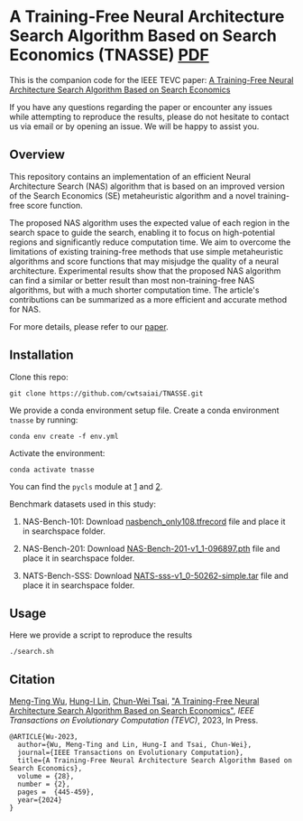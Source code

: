 # A Training-Free Neural Architecture Search Algorithm Based on Search Economics (TNASSE) [PDF](https://www.doi.org/10.1109/TEVC.2023.3264533)

This is the companion code for the IEEE TEVC paper: [A Training-Free Neural Architecture Search Algorithm Based on Search Economics](https://www.doi.org/10.1109/TEVC.2023.3264533)

If you have any questions regarding the paper or encounter any issues while attempting to reproduce the results, please do not hesitate to contact us via email or by opening an issue. We will be happy to assist you.

## Overview

This repository contains an implementation of an efficient Neural Architecture Search (NAS) algorithm that is based on an improved version of the Search Economics (SE) metaheuristic algorithm and a novel training-free score function.

The proposed NAS algorithm uses the expected value of each region in the search space to guide the search, enabling it to focus on high-potential regions and significantly reduce computation time. We aim to overcome the limitations of existing training-free methods that use simple metaheuristic algorithms and score functions that may misjudge the quality of a neural architecture.
Experimental results show that the proposed NAS algorithm can find a similar or better result than most non-training-free NAS algorithms, but with a much shorter computation time. The article's contributions can be summarized as a more efficient and accurate method for NAS.

For more details, please refer to our [paper](https://www.doi.org/10.1109/TEVC.2023.3264533).

## Installation

Clone this repo:
```
git clone https://github.com/cwtsaiai/TNASSE.git
```

We provide a conda environment setup file. Create a conda environment `tnasse` by running:
```
conda env create -f env.yml
```
Activate the environment: 
```
conda activate tnasse
```

You can find the `pycls` module at [1](https://github.com/facebookresearch/pycls) and [2](https://github.com/BayesWatch/nas-without-training).

Benchmark datasets used in this study:
1. NAS-Bench-101:
Download [nasbench_only108.tfrecord](https://github.com/google-research/nasbench) file and place it in searchspace folder.

2. NAS-Bench-201:
Download [NAS-Bench-201-v1_1-096897.pth](https://github.com/D-X-Y/NAS-Bench-201) file and place it in searchspace folder.

3. NATS-Bench-SSS:
Download [NATS-sss-v1_0-50262-simple.tar](https://github.com/D-X-Y/NATS-Bench) file and place it in searchspace folder.

## Usage

Here we provide a script to reproduce the results
```
./search.sh
```
## Citation
 [Meng-Ting Wu](),  [Hung-I Lin](), [Chun-Wei Tsai](https://sites.google.com/site/cwtsai0807/chun-wei-tsai),
 ["A Training-Free Neural Architecture Search Algorithm Based on Search Economics"](https://www.doi.org/10.1109/TEVC.2023.3264533), <i>IEEE Transactions on Evolutionary Computation (TEVC)</i>, 2023, In Press.

```
@ARTICLE{Wu-2023,
  author={Wu, Meng-Ting and Lin, Hung-I and Tsai, Chun-Wei},
  journal={IEEE Transactions on Evolutionary Computation},
  title={A Training-Free Neural Architecture Search Algorithm Based on Search Economics},
  volume = {28},
  number = {2},
  pages =  {445-459},
  year={2024}
}
```
